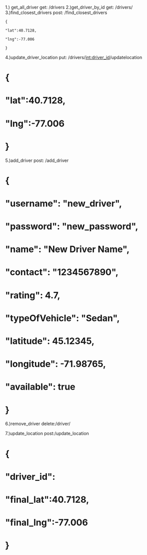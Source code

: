 1.) get_all_driver
get: /drivers
2.)get_driver_by_id
get: /drivers/<id>
3.)find_closest_drivers
post: /find_closest_drivers

```
{

"lat":40.7128,

"lng":-77.006

}
```

4.)update_driver_location
put: /drivers/<int:driver_id>/updatelocation

# {

# "lat":40.7128,

# "lng":-77.006

# }

5.)add_driver
post: /add_driver

# {

# "username": "new_driver",

# "password": "new_password",

# "name": "New Driver Name",

# "contact": "1234567890",

# "rating": 4.7,

# "typeOfVehicle": "Sedan",

# "latitude": 45.12345,

# "longitude": -71.98765,

# "available": true

# }

6.)remove_driver
delete:/driver/<id>

7.)update_location
post:/update_location

# {

# "driver_id":

# "final_lat":40.7128,

# "final_lng":-77.006

# }
